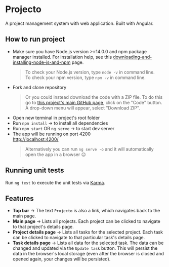 # Projecto

A project management system with web application. Built with Angular.

## How to run project

- Make sure you have Node.js version >=14.0.0 and npm package manager installed. For installation help, see this [downloading-and-installing-node-js-and-npm](https://docs.npmjs.com/downloading-and-installing-node-js-and-npm) page.
  > To check your Node.js version, type `node -v` in command line.  
  > To check your npm version, type `npm -v` in command line.
- Fork and clone repository
  > Or you could instead download the code with a ZIP file. To do this go to [this project's main GitHub page](https://github.com/SvetlaGeorgieva/projecto-angular), click on the "Code" button. A drop-down menu will appear, select "Download ZIP".
- Open new terminal in project's root folder
- Run `npm install` -> to install all dependencies
- Run `npm start` OR `ng serve` -> to start dev server
- The app will be running on port 4200  
   [http://localhost:4200/](http://localhost:4200/)
  > Alternatively you can run `ng serve -o` and it will automatically open the app in a browser 😉

## Running unit tests

Run `ng test` to execute the unit tests via [Karma](https://karma-runner.github.io).

## Features

- **Top bar** -> The text `Projecto` is also a link, which navigates back to the main page.
- **Main page** -> Lists all projects. Each project can be clicked to navigate to that project's details page.
- **Project details page** -> Lists all tasks for the selected project. Each task can be clicked to navigate to that particular task's details page.
- **Task details page** -> Lists all data for the selected task. The data can be changed and updated via the `Update task` button. This will persist the data in the browser's local storage (even after the browser is closed and opened again, your changes will be persisted).
